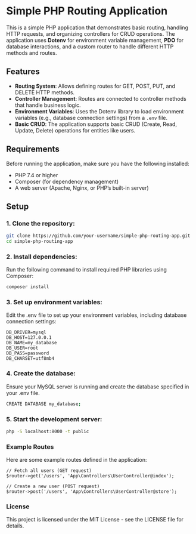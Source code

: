 # Simple PHP Routing Application

This is a simple PHP application that demonstrates basic routing, handling HTTP requests, and organizing controllers for CRUD operations. The application uses **Dotenv** for environment variable management, **PDO** for database interactions, and a custom router to handle different HTTP methods and routes.

## Features

- **Routing System**: Allows defining routes for GET, POST, PUT, and DELETE HTTP methods.
- **Controller Management**: Routes are connected to controller methods that handle business logic.
- **Environment Variables**: Uses the Dotenv library to load environment variables (e.g., database connection settings) from a `.env` file.
- **Basic CRUD**: The application supports basic CRUD (Create, Read, Update, Delete) operations for entities like users.

## Requirements

Before running the application, make sure you have the following installed:

- PHP 7.4 or higher
- Composer (for dependency management)
- A web server (Apache, Nginx, or PHP’s built-in server)

## Setup

### 1. Clone the repository:

```bash
git clone https://github.com/your-username/simple-php-routing-app.git
cd simple-php-routing-app
````

### 2. Install dependencies:

Run the following command to install required PHP libraries using Composer:

```bash
composer install
````

### 3. Set up environment variables:

Edit the .env file to set up your environment variables, including database connection settings:

````
DB_DRIVER=mysql
DB_HOST=127.0.0.1
DB_NAME=my_database
DB_USER=root
DB_PASS=password
DB_CHARSET=utf8mb4
````

### 4. Create the database:

Ensure your MySQL server is running and create the database specified in your .env file.

```bash
CREATE DATABASE my_database;
````

### 5. Start the development server:

```bash
php -S localhost:8000 -t public
```

### Example Routes

Here are some example routes defined in the application:

```
// Fetch all users (GET request)
$router->get('/users', 'App\Controllers\UserController@index');

// Create a new user (POST request)
$router->post('/users', 'App\Controllers\UserController@store');
```

### License

This project is licensed under the MIT License - see the LICENSE file for details.

